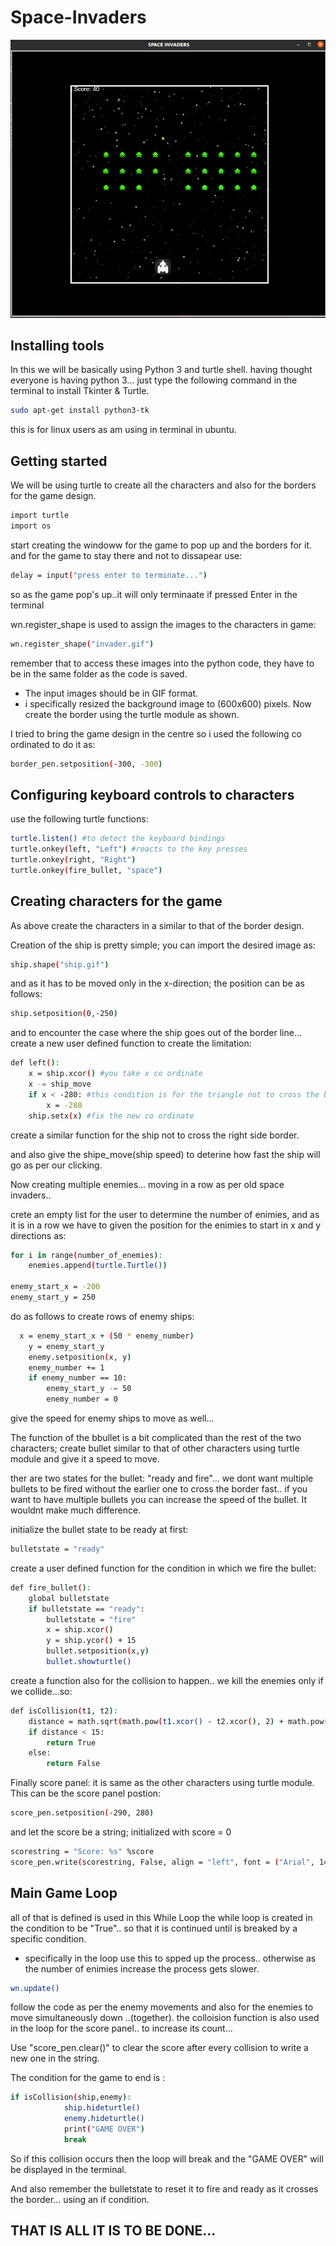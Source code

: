 # Space-Invaders

<p align="center"><img src="images/game.png"></p>

## Installing tools

In this we will be basically using Python 3 and turtle shell.
having thought everyone is having python 3... just type the following command in the terminal to install Tkinter & Turtle.
```bash
sudo apt-get install python3-tk
```
this is for linux users as am using in terminal in ubuntu.

## Getting started
We will be using turtle to create all the characters and also for the borders for the game design.

```bash
import turtle
import os
```
start creating the windoww for the game to pop up and the borders for it.
and for the game to stay there and not to dissapear use:
```bash
delay = input("press enter to terminate...")
```
so as the game pop's up..it will only terminaate if pressed Enter in the terminal

wn.register_shape is used to assign the images to the characters in game:
```bash
wn.register_shape("invader.gif")
```
remember that to access these images into the python code, they have to be in the same folder as the code is saved.

* The input images should be in GIF format.
* i specifically resized the background image to (600x600) pixels.
Now create the border using the turtle module as shown.

I tried to bring the game design in the centre so i used the following co ordinated to do it as:
```bash
border_pen.setposition(-300, -300)
```

## Configuring keyboard controls to characters

use the following turtle functions:
```bash
turtle.listen() #to detect the keyboard bindings
turtle.onkey(left, "Left") #reacts to the key presses
turtle.onkey(right, "Right")
turtle.onkey(fire_bullet, "space")
```

## Creating characters for the game

As above create the characters in a similar to that of the border design.

Creation of the ship is pretty simple; you can import the desired image as:
```bash
ship.shape("ship.gif")
```
and as it has to be moved only in the x-direction; the position can be as follows:
```bash
ship.setposition(0,-250)
```
and to encounter the case where the ship goes out of the border line... create a new user defined function to create the limitation:
```bash
def left():
	x = ship.xcor() #you take x co ordinate
	x -= ship_move
	if x < -280: #this condition is for the triangle not to cross the boundary
		x = -280
	ship.setx(x) #fix the new co ordinate
```
create a similar function for the ship not to cross the right side border.

and also give the shipe_move(ship speed) to deterine how fast the ship will go as per our clicking.

Now creating multiple enemies... moving in a row as per old space invaders..

crete an empty list for the user to determine the number of enimies, and as it is in a row we have to given the position for the enimies to start in x and y directions as:
```bash
for i in range(number_of_enemies):
	enemies.append(turtle.Turtle())

enemy_start_x = -200
enemy_start_y = 250
```
do as follows to create rows of enemy ships:
```bash
  x = enemy_start_x + (50 * enemy_number)
	y = enemy_start_y
	enemy.setposition(x, y)
	enemy_number += 1
	if enemy_number == 10:
		enemy_start_y -= 50
		enemy_number = 0
```
give the speed for enemy ships to move as well...

The function of the bbullet is a bit complicated than the rest of the two characters; create bullet similar to that of other characters using turtle module and give it a speed to move.

ther are two states for the bullet:
"ready and fire"... we dont want multiple bullets to be fired without the earlier one to cross the border fast.. if you want to have multiple bullets you can increase the speed of the bullet. It wouldnt make much difference.

initialize the bullet state to be ready at first:
```bash
bulletstate = "ready"
```
create a user defined function for the condition in which we fire the bullet:
```bash
def fire_bullet():
	global bulletstate
	if bulletstate == "ready":
		bulletstate = "fire"
		x = ship.xcor()
		y = ship.ycor() + 15
		bullet.setposition(x,y)
		bullet.showturtle()
```
create a function also for the collision to happen.. we kill the enemies only if we collide...so:
```bash
def isCollision(t1, t2):
	distance = math.sqrt(math.pow(t1.xcor() - t2.xcor(), 2) + math.pow(t1.ycor() - t2.ycor(),2))
	if distance < 15:
		return True
	else:
		return False
```
Finally score panel:
it is same as the other characters using turtle module.
This can be the score panel postion:
```bash
score_pen.setposition(-290, 280)
```
and let the score be a string; initialized with score = 0
```bash
scorestring = "Score: %s" %score
score_pen.write(scorestring, False, align = "left", font = ("Arial", 14, "normal"))
```
## Main Game Loop

all of that is defined is used in this While Loop
the while loop is created in the condition to be "True".. so that it is continued until is breaked by a specific condition.

* specifically in the loop use this to spped up the process.. otherwise as the number of enimies increase the process gets slower.
```bash
wn.update()
```
follow the code as per the enemy movements and also for the enemies to move simultaneously down ..(together).
the colloision function is also used in the loop for the score panel.. to increase its count...

Use "score_pen.clear()" to clear the score after every collision to write a new one in the string.

The condition for the game to end is :
```bash
if isCollision(ship,enemy):
			ship.hideturtle()
			enemy.hideturtle()
			print("GAME OVER")
			break
```
So if this collision occurs then the loop will break and the "GAME OVER" will be displayed in the terminal.

And also remember the bulletstate to reset it to fire and ready as it crosses the border... using an if condition.

## THAT IS ALL IT IS TO BE DONE...

  
